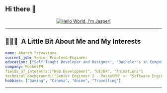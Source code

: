 ## Hi there 👋

<div align="center">

[![Hello World, I'm Jasper!](https://user-images.githubusercontent.com/74038190/225813708-98b745f2-7d22-48cf-9150-083f1b00d6c9.gif)](https://github.com/akarshs27)
</div>

---

<h2> 👨🏻‍💻 &nbsp;A Little Bit About Me and My Interests</h2>

```yaml
name: Akarsh Srivastava
current_job: Senior Frontend Engineer
education: ["Self-Taught Developer and Designer", "Bachelor's in Computer Science"]
company: PocketFM
fields_of_interests:["Web Development", "UI/UX", "Animations"]
technical_background:["Senior Engineer 2 - PocketFM" <- "Software Engineer 2 - Fashinza" <- "Software Engineer - DLT LABS" <- "Trainee - DLT LABS"]
hobbies: ["Gaming", "Cinema", "Anime", "Travelling"]
```
  
---  
